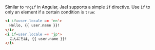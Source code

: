 Similar to `*ngIf` in Angular, Jael supports a simple `if` directive. Use `if` to only an element if a certain condition is `true`:

```html
<i if=user.locale == 'en'>
  Hello, {{ user.name }}!
</i>
<i if=user.locale == 'jp'>
  こんにちは, {{ user.name }}!
</i>
```
